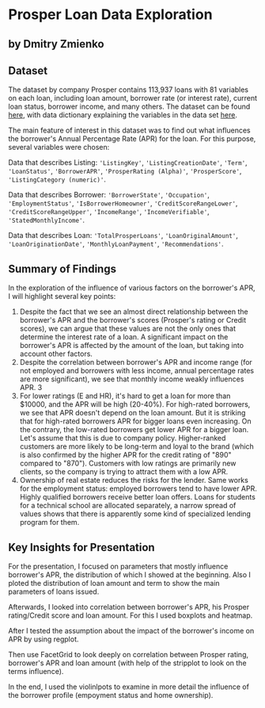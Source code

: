# Prosper Loan Data Exploration
## by Dmitry Zmienko


## Dataset

The dataset by company Prosper contains 113,937 loans with 81 variables on each loan, including loan amount, borrower rate (or interest rate), current loan status, borrower income, and many others. The dataset can be found [here](https://s3.amazonaws.com/udacity-hosted-downloads/ud651/prosperLoanData.csv), with data dictionary explaining the variables in the data set [here](https://docs.google.com/spreadsheets/d/1gDyi_L4UvIrLTEC6Wri5nbaMmkGmLQBk-Yx3z0XDEtI/edit#gid=0).

The main feature of interest in this dataset was to find out what influences the borrower's Annual Percentage Rate (APR) for the loan. For this purpose, several variables were chosen:

Data that describes Listing: `'ListingKey'`, `'ListingCreationDate'`, `'Term'`, `'LoanStatus'`, `'BorrowerAPR'`,  `'ProsperRating (Alpha)'`, `'ProsperScore'`, `'ListingCategory (numeric)'`.

Data that describes Borrower: `'BorrowerState'`, `'Occupation'`, `'EmploymentStatus'`, `'IsBorrowerHomeowner'`, `'CreditScoreRangeLower'`, `'CreditScoreRangeUpper'`, `'IncomeRange'`, `'IncomeVerifiable'`, `'StatedMonthlyIncome'`.

Data that describes Loan: `'TotalProsperLoans'`, `'LoanOriginalAmount'`, `'LoanOriginationDate'`, `'MonthlyLoanPayment'`, `'Recommendations'`.


## Summary of Findings

In the exploration of the influence of various factors on the borrower's APR, I will highlight several key points:
1. Despite the fact that we see an almost direct relationship between the borrower's APR and the borrower's scores (Prosper's rating or Credit scores), we can argue that these values are not the only ones that determine the interest rate of a loan. A significant impact on the borrower's APR is affected by the amount of the loan, but taking into account other factors.
2. Despite the correlation between borrower's APR and income range (for not employed and borrowers with less income, annual percentage rates are more significant), we see that monthly income weakly influences APR. 3
3. For lower ratings (E and HR), it's hard to get a loan for more than $10000, and the APR will be high (20-40%). For high-rated borrowers, we see that APR doesn't depend on the loan amount. But it is striking that for high-rated borrowers APR for bigger loans even increasing. On the contrary, the low-rated borrowers get lower APR for a bigger loan. Let's assume that this is due to company policy. Higher-ranked customers are more likely to be long-term and loyal to the brand (which is also confirmed by the higher APR for the credit rating of "890" compared to "870"). Customers with low ratings are primarily new clients, so the company is trying to attract them with a low APR.
4. Ownership of real estate reduces the risks for the lender. Same works for the employment status: employed borrowers tend to have lower APR. Highly qualified borrowers receive better loan offers. Loans for students for a technical school are allocated separately, a narrow spread of values shows that there is apparently some kind of specialized lending program for them.


## Key Insights for Presentation

For the presentation, I focused on parameters that mostly influence borrower's APR, the distribution of which I showed at the beginning. Also I ploted the distribution of loan amount and term to show the main parameters of loans issued. 

Afterwards, I looked into correlation between borrower's APR, his Prosper rating/Credit score and loan amount. For this I used boxplots and heatmap. 

After I tested the assumption about the impact of the borrower's income on APR by using regplot.

Then use FacetGrid to look deeply on correlation between Prosper rating, borrower's APR and loan amount (with help of the stripplot to look on the terms influence).

In the end, I used the violinlpots to examine in more detail the influence of the borrower profile (empoyment status and home ownership).
